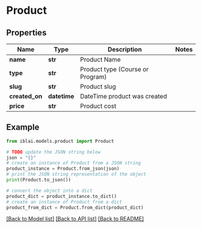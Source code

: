 # Product


## Properties

Name | Type | Description | Notes
------------ | ------------- | ------------- | -------------
**name** | **str** | Product Name | 
**type** | **str** | Product type (Course or Program) | 
**slug** | **str** | Product slug | 
**created_on** | **datetime** | DateTime product was created | 
**price** | **str** | Product cost | 

## Example

```python
from iblai.models.product import Product

# TODO update the JSON string below
json = "{}"
# create an instance of Product from a JSON string
product_instance = Product.from_json(json)
# print the JSON string representation of the object
print(Product.to_json())

# convert the object into a dict
product_dict = product_instance.to_dict()
# create an instance of Product from a dict
product_from_dict = Product.from_dict(product_dict)
```
[[Back to Model list]](../README.md#documentation-for-models) [[Back to API list]](../README.md#documentation-for-api-endpoints) [[Back to README]](../README.md)


